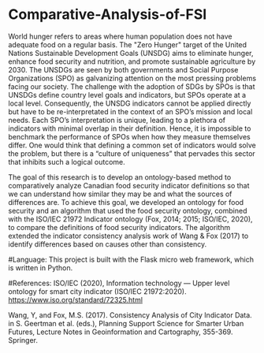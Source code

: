 # Comparative-Analysis-of-FSI

World hunger refers to areas where human population does not have adequate food on a regular basis. The "Zero Hunger" target of the United Nations Sustainable Development Goals (UNSDG) aims to eliminate hunger, enhance food security and nutrition, and promote sustainable agriculture by 2030. The UNSDGs are seen by both governments and Social Purpose Organizations (SPO) as galvanizing attention on the most pressing problems facing our society. The challenge with the adoption of SDGs by SPOs is that UNSDGs define country level goals and indicators, but SPOs operate at a local level. Consequently, the UNSDG indicators cannot be applied directly but have to be re-interpretated in the context of an SPO’s mission and local needs. Each SPO’s interpretation is unique, leading to a plethora of indicators with minimal overlap in their definition. Hence, it is impossible to benchmark the performance of SPOs when how they measure themselves differ. One would think that defining a common set of indicators would solve the problem, but there is a “culture of uniqueness” that pervades this sector that inhibits such a logical outcome.

The goal of this research is to develop an ontology-based method to comparatively analyze Canadian food security indicator definitions so that we can understand how similar they may be and what the sources of differences are. To achieve this goal, we developed an ontology for food security and an algorithm that used the food security ontology, combined with the ISO/IEC 21972 Indicator ontology (Fox, 2014; 2015; ISO/IEC, 2020), to compare the definitions of food security indicators. The algorithm extended the indicator consistency analysis work of Wang & Fox (2017) to identify differences based on causes other than consistency.

#Language:
This project is built with the Flask micro web framework, which is written in Python.

#References:
ISO/IEC (2020), Information technology — Upper level ontology for smart city indicator (ISO/IEC 21972:2020). https://www.iso.org/standard/72325.html

Wang, Y, and Fox, M.S. (2017). Consistency Analysis of City Indicator Data. in S. Geertman et al. (eds.), Planning Support Science for Smarter Urban Futures, Lecture Notes in Geoinformation and Cartography, 355-369. Springer.

